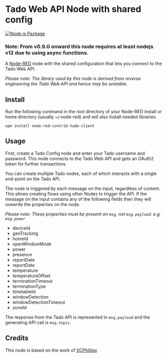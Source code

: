 # Tado Web API Node with shared config

[![Node.js Package](https://github.com/mattdavis90/node-red-contrib-tado-client/actions/workflows/npm-publish.yml/badge.svg)](https://github.com/mattdavis90/node-red-contrib-tado-client/actions/workflows/npm-publish.yml)

### Note: From v0.9.0 onward this node requires at least nodejs v12 due to using async functions.

A <a href="http://nodered.org" target="_new">Node-RED</a> node with the shared configuration that lets you connect to the Tado Web API.

*Please note: The library used by this node is derived from reverse engineering the Tado Web API and hence may be unstable.*

## Install

Run the following command in the root directory of your Node-RED install or home directory (usually ~/.node-red) and will also install
needed libraries.

```
npm install node-red-contrib-tado-client
```

## Usage

First, create a Tado Config node and enter your Tado username and password. This node connects to the Tado Web API and gets an OAuth2
token for further transactions.

You can create multiple Tado nodes, each of which interacts with a single end-point on the Tado API.

The node is triggered by each message on the input, regardless of content. This allows creating flows using other Nodes to
trigger the API. If the message on the input contains any of the following fields then they will ovewrite the properties on the node.

*Please note: These properties must be present on `msg`, not `msg.payload`. e.g. `msg.power`*

* deviceId
* geoTracking
* homeId
* openWindowMode
* power
* presence
* reportDate
* reportDate
* temperature
* temperatureOffset
* terminationTimeout
* terminationType
* timetableId
* windowDetection
* windowDetectionTimeout
* zoneId

The response from the Tado API is represented in ```msg.payload``` and the generating API call is ```msg.topic```.

## Credits

This node is based on the work of [SCPhillips](http://blog.scphillips.com/posts/2017/01/the-tado-api-v2/)
